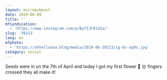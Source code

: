 ```yaml
---
layout: micropubpost
date: 2019-06-09
title: ''
mfsyndication:
  - 'https://www.instagram.com/p/ByfIJF8ld1a/'
slug: '39213'
lang: en
mfphoto:
  - 'https://ohhelloana.blog/media/2019-06-39213/ig-bc-aq9x.jpg'
category: social
---
```

Seeds were in on the 7th of April and today I got my first flower 🌸 🌞 fingers crossed they all make it!
